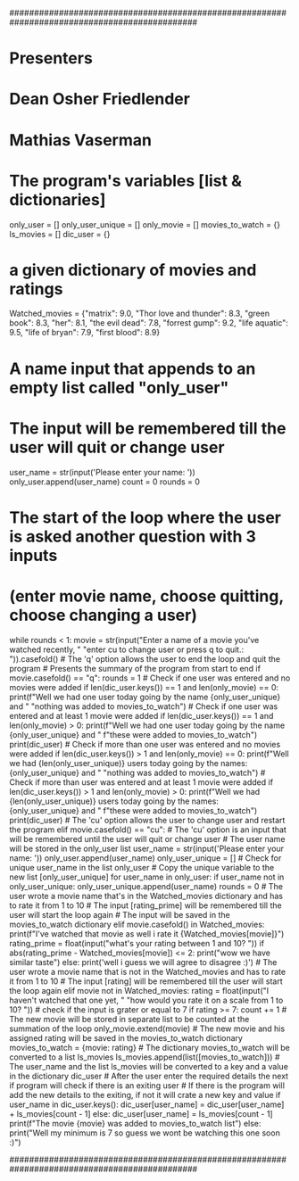 ##############################################################################################
# Presenters
# Dean Osher Friedlender
# Mathias Vaserman

# The program's variables [list & dictionaries]
only_user = []
only_user_unique = []
only_movie = []
movies_to_watch = {}
ls_movies = []
dic_user = {}
# a given dictionary of movies and ratings
Watched_movies = {"matrix": 9.0, "Thor love and thunder": 8.3,
                  "green book": 8.3, "her": 8.1, "the evil dead": 7.8,
                  "forrest gump": 9.2, "life aquatic": 9.5,
                  "life of bryan": 7.9, "first blood": 8.9}
# A name input that appends to an empty list called "only_user"
# The input will be remembered till the user will quit or change user
user_name = str(input('Please enter your name: '))
only_user.append(user_name)
count = 0
rounds = 0
# The start of the loop where the user is asked another question with 3 inputs
# (enter movie name, choose quitting, choose changing a user)
while rounds < 1:
    movie = str(input("Enter a name of a movie you've watched recently, "
                      "enter cu to change user or press q to quit.: ")).casefold()
    # The 'q' option allows the user to end the loop and quit the program
    # Presents the summary of the program from start to end
    if movie.casefold() == "q":
        rounds = 1
        # Check if one user was entered and no movies were added
        if len(dic_user.keys()) == 1 and len(only_movie) == 0:
            print(f"Well we had one user today going by the name {only_user_unique} and "
                  "nothing was added to movies_to_watch")
        # Check if one user was entered and at least 1 movie were added
        if len(dic_user.keys()) == 1 and len(only_movie) > 0:
            print(f"Well we had one user today going by the name {only_user_unique} and "
                  f"these were added to movies_to_watch")
            print(dic_user)
        # Check if more than one user was entered and no movies were added
        if len(dic_user.keys()) > 1 and len(only_movie) == 0:
            print(f"Well we had {len(only_user_unique)} users today going by the names: {only_user_unique} and "
                  "nothing was added to movies_to_watch")
        # Check if more than user was entered and at least 1 movie were added
        if len(dic_user.keys()) > 1 and len(only_movie) > 0:
            print(f"Well we had {len(only_user_unique)} users today going by the names: {only_user_unique} and "
                  f"these were added to movies_to_watch")
            print(dic_user)
    # The 'cu' option allows the user to change user and restart the program
    elif movie.casefold() == "cu":
        # The 'cu' option is an input that will be remembered until the user will quit or change user
        # The user name will be stored in the only_user list
        user_name = str(input('Please enter your name: '))
        only_user.append(user_name)
        only_user_unique = []
        # Check for unique user_name in the list only_user
        # Copy the unique variable to the new list [only_user_unique]
        for user_name in only_user:
            if user_name not in only_user_unique:
                only_user_unique.append(user_name)
                rounds = 0
    # The user wrote a movie name that's in the Watched_movies dictionary and has to rate it from 1 to 10
    # The input [rating_prime] will be remembered till the user will start the loop again
    # The input will be saved in the movies_to_watch dictionary
    elif movie.casefold() in Watched_movies:
        print(f"I've watched that movie as well i rate it {Watched_movies[movie]}")
        rating_prime = float(input("what's your rating between 1 and 10? "))
        if abs(rating_prime - Watched_movies[movie]) <= 2:
            print("wow we have similar taste")
        else:
            print('well i guess we will agree to disagree :)')
    # The user wrote a movie name that is not in the Watched_movies and has to rate it from 1 to 10
    # The input [rating] will be remembered till the user will start the loop again
    elif movie not in Watched_movies:
        rating = float(input("I haven't watched that one yet, "
                             "how would you rate it on a scale from 1 to 10? "))
        # check if the input is grater or equal to 7
        if rating >= 7:
            count += 1
            # The new movie will be stored in separate list to be counted at the summation of the loop
            only_movie.extend(movie)
            # The new movie and his assigned rating will be saved in the movies_to_watch dictionary
            movies_to_watch = {movie: rating}
            # The dictionary movies_to_watch will be converted to a list ls_movies
            ls_movies.append(list([movies_to_watch]))
            # The user_name and the list ls_movies will be converted to a key and a value in the dictionary dic_user
            # After the user enter the required details the next if program will check if there is an exiting user
            # If there is the program will add the new details to the exiting, if not it will crate a new key and value
            if user_name in dic_user.keys():
                dic_user[user_name] = dic_user[user_name] + ls_movies[count - 1]
            else:
                dic_user[user_name] = ls_movies[count - 1]
            print(f"The movie {movie} was added to movies_to_watch list")
        else:
            print("Well my minimum is 7 so guess we wont be watching this one soon :)")

##############################################################################################
